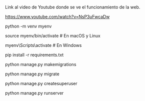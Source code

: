 Link al video de Youtube donde se ve el funcionamiento de la web.

https://www.youtube.com/watch?v=NsP3uFwcaDw

python -m venv myenv

source myenv/bin/activate  # En macOS y Linux

myenv\Scripts\activate     # En Windows

pip install -r requirements.txt

python manage.py makemigrations

python manage.py migrate

python manage.py createsuperuser

python manage.py runserver